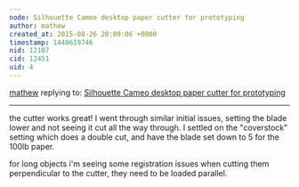 ```yaml
---
node: Silhouette Cameo desktop paper cutter for prototyping
author: mathew
created_at: 2015-08-26 20:09:06 +0000
timestamp: 1440619746
nid: 12107
cid: 12451
uid: 4
---
```




[mathew](../profile/mathew) replying to: [Silhouette Cameo desktop paper cutter for prototyping](../notes/warren/07-30-2015/silhouette-cameo-desktop-paper-cutter-for-prototyping)

----
the cutter works great! I went through similar initial issues, setting the blade lower and not seeing it cut all the way through.  I settled on the "coverstock" setting which does a double cut, and have the blade set down to 5 for the 100lb paper.

for long objects i'm seeing some registration issues when cutting them perpendicular to the cutter, they need to be loaded parallel.  